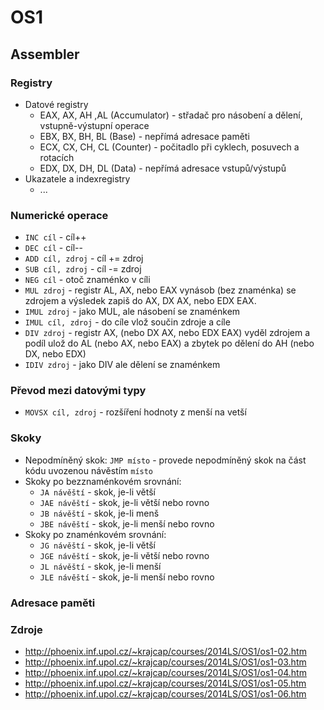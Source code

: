 # OS1

## Assembler

### Registry
- Datové registry
	- EAX, AX, AH ,AL (Accumulator) - střadač pro násobení a dělení, vstupně-výstupní operace
	- EBX, BX, BH, BL (Base) - nepřímá adresace paměti
	- ECX, CX, CH, CL (Counter) - počitadlo při cyklech, posuvech a rotacích
	- EDX, DX, DH, DL (Data) - nepřímá adresace vstupů/výstupů
- Ukazatele a indexregistry
	- ...

### Numerické operace
- `INC cíl` - cíl++
- `DEC cíl` - cíl--
- `ADD cíl, zdroj` - cíl += zdroj
- `SUB cíl, zdroj` - cíl -= zdroj
- `NEG cíl` - otoč znaménko v cíli
- `MUL zdroj` - registr AL, AX, nebo EAX vynásob (bez znaménka) se zdrojem a výsledek zapiš do AX, DX AX, nebo EDX EAX.
- `IMUL zdroj` - jako MUL, ale násobení se znaménkem
- `IMUL cíl, zdroj` - do cíle vlož součin zdroje a cíle
- `DIV zdroj` - registr AX, (nebo DX AX, nebo EDX EAX) vyděl zdrojem a podíl ulož do AL (nebo AX, nebo EAX) a zbytek po dělení do AH (nebo DX, nebo EDX)
- `IDIV zdroj` - jako DIV ale dělení se znaménkem

### Převod mezi datovými typy
- `MOVSX cíl, zdroj` - rozšíření hodnoty z menší na vetší

### Skoky
- Nepodmíněný skok: `JMP místo` - provede nepodmíněný skok na část kódu uvozenou návěstím `místo`
- Skoky po bezznaménkovém srovnání:
	- `JA návěští` - skok, je-li větší
	- `JAE návěští` - skok, je-li větší nebo rovno
	- `JB návěští` - skok, je-li menš
	- `JBE návěští` - skok, je-li menší nebo rovno
- Skoky po znaménkovém srovnání:
	- `JG návěští` - skok, je-li větší
	- `JGE návěští` - skok, je-li větší nebo rovno
	- `JL návěští` - skok, je-li menší
	- `JLE návěští` - skok, je-li menší nebo rovno

### Adresace paměti



### Zdroje
- <http://phoenix.inf.upol.cz/~krajcap/courses/2014LS/OS1/os1-02.htm>
- <http://phoenix.inf.upol.cz/~krajcap/courses/2014LS/OS1/os1-03.htm>
- <http://phoenix.inf.upol.cz/~krajcap/courses/2014LS/OS1/os1-04.htm>
- <http://phoenix.inf.upol.cz/~krajcap/courses/2014LS/OS1/os1-05.htm>
- <http://phoenix.inf.upol.cz/~krajcap/courses/2014LS/OS1/os1-06.htm>
